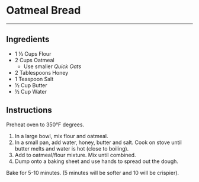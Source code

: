 # Oatmeal Bread
---
## Ingredients
- 1 ⅓ Cups Flour
- 2 Cups Oatmeal
  - Use smaller _Quick Oats_
- 2 Tablespoons Honey
- 1 Teaspoon Salt
- ½ Cup Butter
- ½ Cup Water

## Instructions
Preheat oven to 350°F degrees.

1. In a large bowl, mix flour and oatmeal.
2. In a small pan, add water, honey, butter and salt. Cook on stove until butter melts and water is hot (close to boiling).
3. Add to oatmeal/flour mixture. Mix until combined.
4. Dump onto a baking sheet and use hands to spread out the dough.

Bake for 5-10 minutes. (5 minutes will be softer and 10 will be crispier).
